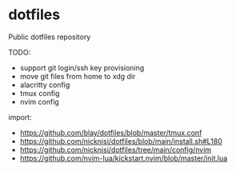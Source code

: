# dotfiles
Public dotfiles repository

TODO:
- support git login/ssh key provisioning
- move git files from home to xdg dir
- alacritty config
- tmux config
- nvim config

import:
- https://github.com/blay/dotfiles/blob/master/tmux.conf
- https://github.com/nicknisi/dotfiles/blob/main/install.sh#L180
- https://github.com/nicknisi/dotfiles/tree/main/config/nvim
- https://github.com/nvim-lua/kickstart.nvim/blob/master/init.lua
